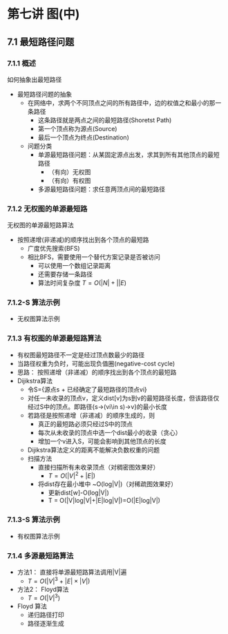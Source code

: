 # 第七讲 图(中)

## 7.1 最短路径问题

### 7.1.1 概述

如何抽象出最短路径

+ 最短路径问题的抽象
  + 在网络中，求两个不同顶点之间的所有路径中，边的权值之和最小的那一条路径
    + 这条路径就是两点之间的最短路径(Shoretst Path)
    + 第一个顶点称为源点(Source)
    + 最后一个顶点为终点(Destination)
  + 问题分类
    + 单源最短路径问题：从某固定源点出发，求其到所有其他顶点的最短路径
      + （有向）无权图
      + （有向）有权图
    + 多源最短路径问题：求任意两顶点间的最短路径

### 7.1.2 无权图的单源最短路

无权图的单源最短路算法

+ 按照递增(非递减)的顺序找出到各个顶点的最短路
  + 广度优先搜索(BFS)
  + 相比BFS，需要使用一个替代方案记录是否被访问
    + 可以使用一个数组记录距离
    + 还需要存储一条路径
    + 算法时间复杂度 $T=O(|N|+||E)$

### 7.1.2-S 算法示例

+ 无权图算法示例

### 7.1.3 有权图的单源最短路算法

+ 有权图最短路径不一定是经过顶点数最少的路径
+ 当路径权重为负时，可能出现负值圈(negative-cost cycle)
+ 思路： 按照递增（非递减）的顺序找出到各个顶点的最短路
+ Dijikstra算法
  + 令S={源点s + 已经确定了最短路径的顶点vi}
  + 对任一未收录的顶点v，定义dist[v]为s到v的最短路径长度，但该路径仅经过S中的顶点。即路径{s->(vi\in s)->v}的最小长度
  + 若路径是按照递增（非递减）的顺序生成的，则
    + 真正的最短路必须只经过S中的顶点
    + 每次从未收录的顶点中选一个dist最小的收录（贪心）
    + 增加一个v进入S，可能会影响到其他顶点的长度
  + Dijikstra算法定义的距离不能解决负数权重的问题
  + 扫描方法
    + 直接扫描所有未收录顶点（对稠密图效果好）
      + $T=O(|V|^2+|E|)$
    + 将dist存在最小堆中 ~O(log|V|)（对稀疏图效果好）
      + 更新dist[w]-O(log|V|)
      + T = O(|V|log|V|+|E|log|V|)=O(|E|log|V|)

### 7.1.3-S 算法示例

+ 有权图算法示例

### 7.1.4 多源最短路算法

+ 方法1： 直接将单源最短路算法调用|V|遍
  + $T=O(|V|^3+|E|\times|V|)$
+ 方法2： Floyd算法
  + $T=O(|V|^3)$
+ Floyd 算法
  + 递归路径打印
  + 路径逐渐生成
